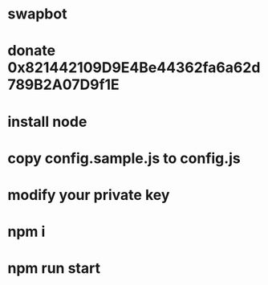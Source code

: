 # swapbot
# donate 0x821442109D9E4Be44362fa6a62d789B2A07D9f1E

# install node
# copy config.sample.js to config.js
# modify your private key
# npm i
# npm run start
